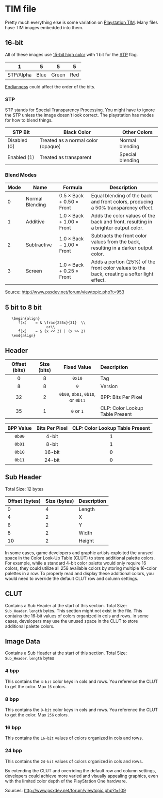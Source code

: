 TIM file
=====
Pretty much everything else is some variation on
[Playstation TIM](http://fileformats.archiveteam.org/wiki/TIM_(PlayStation_graphics)). Many files have TIM images embedded into them.

## 16-bit

All of these images use [15-bit high color](https://en.wikipedia.org/wiki/High_color#15-bit_high_color) with 1 bit for the [STP](#stp) flag.

| 1         | 5    | 5     | 5    |
|-----------|------|-------|------|
| STP/Alpha | Blue | Green | Red  |

[Endianness](https://en.wikipedia.org/wiki/Endianness) could affect the order of the bits.

### STP

STP stands for Special Transparency Processing. You might have to ignore the STP unless the image doesn't look correct. The playstation has modes for how to
blend things.

| STP Bit	    | Black Color                        | Other Colors     |
|--------------|------------------------------------|------------------|
| Disabled (0) | Treated as a normal color (opaque) | 	Normal blending |
| Enabled (1)  | Treated as transparent	         | Special blending |


### Blend Modes

| Mode | Name            | Formula                                             | Description                                                                                |
|------|-----------------|-----------------------------------------------------|--------------------------------------------------------------------------------------------|
| 0    | Normal Blending | $0.5 \times \text{Back} + 0.50 \times \text{Front}$ | Equal blending of the back and front colors, producing a 50% transparency effect.          |
| 1    | Additive        | $1.0 \times \text{Back} + 1.00 \times \text{Front}$ | Adds the color values of the back and front, resulting in a brighter output color.        |
| 2    | Subtractive     | $1.0 \times \text{Back} - 1.00 \times \text{Front}$ | Subtracts the front color values from the back, resulting in a darker output color.       |
| 3    | Screen          | $1.0 \times \text{Back} + 0.25 \times \text{Front}$ | Adds a portion (25%) of the front color values to the back, creating a softer light effect.|


Source:
http://www.psxdev.net/forum/viewtopic.php?t=953

## 5 bit to 8 bit

```{math}
   \begin{align}
      f(x)    = & \frac{255x}{31}  \\
                   or\\   
      f(x)    = & (x << 3) | (x >> 2)
   \end{align}   
```

## Header

| Offset (bits) | Size (bits) |            Fixed Value            | Description                     |
|:-------------:|:-----------:|:---------------------------------:|:--------------------------------|
|       0       |      8      |              `0x10`               | Tag                             |
|       8       |      8      |                `0`                | Version                         |
|      32       |      2      | `0b00`, `0b01`, `0b10`, or `0b11` | BPP: Bits Per Pixel             |
|      35       |      1      |            `0` or `1`             | CLP: Color Lookup Table Present |


| BPP Value | Bits Per Pixel | CLP: Color Lookup Table Present |
|:---------:|:--------------:|:-------------------------------:|
|   `0b00`  |     4-bit      |                1                |
|   `0b01`  |     8-bit      |                1                |
|   `0b10`  |     16-bit     |                0                |
|   `0b11`  |     24-bit     |                0                |


## Sub Header

Total Size: 12 bytes

| Offset (bytes) | Size (bytes) | Description |
|----------------|--------------|-------------|
| 0              | 4            | Length      |
| 4              | 2            | X           |
| 6              | 2            | Y           |
| 8              | 2            | Width       |
| 10             | 2            | Height      |


In some cases, game developers and graphic artists exploited the unused space in the Color Look-Up Table (CLUT) to store additional palette colors. For example, while a standard 4-bit color palette would only require 16 colors, they could utilize all 256 available colors by storing multiple 16-color palettes in a row. To properly read and display these additional colors, you would need to override the default CLUT row and column settings.

## CLUT

Contains a Sub Header at the start of this section. Total Size: `Sub_Header.length` bytes. This section might not exist in the file. This contains the 16-bit values of colors organized in cols and rows. In some cases, developers may use the unused space in the CLUT to store additional palette colors.

## Image Data

Contains a Sub Header at the start of this section. Total Size: `Sub_Header.length` bytes

### 4 bpp

This contains the `4-bit` color keys in cols and rows. You reference the CLUT to get the color. Max `16` colors.

### 8 bpp

This contains the `8-bit` color keys in cols and rows. You reference the CLUT to get the color. Max `256` colors.

### 16 bpp

This contains the `16-bit` values of colors organized in cols and rows.

### 24 bpp

This contains the `24-bit` values of colors organized in cols and rows.

By extending the CLUT and overriding the default row and column settings, developers could achieve more varied and visually appealing graphics, even with the limited color depth of the PlayStation One hardware.

Sources: http://www.psxdev.net/forum/viewtopic.php?t=109
